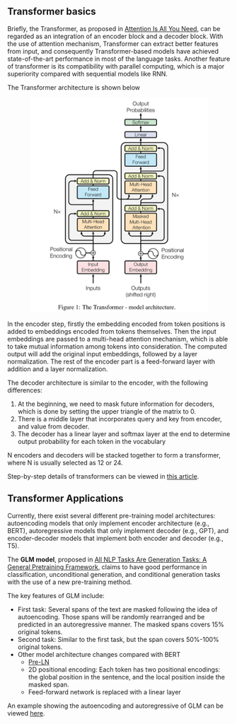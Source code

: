 ## Transformer basics
Briefly, the Transformer, as proposed in [Attention Is All You Need](https://arxiv.org/abs/1706.03762),
can be regarded as an integration of an encoder block and a decoder block. With the use of attention mechanism,
Transformer can extract better features from input, and consequently Transformer-based models have achieved state-of-the-art
performance in most of the language tasks. Another feature of transformer is its compatibility with parallel computing, which is a major
superiority compared with sequential models like RNN.

The Transformer architecture is shown below

<div align=center><img src="img/transformer.png" width="400px"></div>

In the encoder step, firstly the embedding encoded from token positions is added to embeddings encoded from tokens themselves.
Then the input embeddings are passed to a multi-head attention mechanism, which is able to take mutual information among tokens into consideration.
The computed output will add the original input embeddings, followed by a layer normalization.
The rest of the encoder part is a feed-forward layer with addition and a layer normalization.

The decoder architecture is similar to the encoder, with the following differences:

1. At the beginning, we need to mask future information for decoders, which is done by setting the upper triangle of the matrix to 0.
2. There is a middle layer that incorporates query and key from encoder, and value from decoder.
3. The decoder has a linear layer and softmax layer at the end to determine output probability for each token in the vocabulary

N encoders and decoders will be stacked together to form a transformer, where N is usually selected as 12 or 24.

Step-by-step details of transformers can be viewed in [this article](https://towardsdatascience.com/illustrated-guide-to-transformers-step-by-step-explanation-f74876522bc0).

## Transformer Applications

Currently, there exist several different pre-training model architectures: autoencoding models that only implement encoder architecture (e.g., BERT),
autoregressive models that only implement decoder (e.g., GPT), and encoder-decoder models that implement both encoder and decoder (e.g., T5).

The **GLM model**, proposed in [All NLP Tasks Are Generation Tasks: A General Pretraining Framework](https://arxiv.org/abs/2103.10360),
claims to have good performance in classification, unconditional generation, and conditional generation tasks with the use of a new pre-training method.

The key features of GLM include:

- First task: Several spans of the text are masked following the idea of autoencoding. Those spans will be randomly rearranged and be predicted in an autoregressive manner. The masked spans covers 15% original tokens.
- Second task: Similar to the first task, but the span covers 50%-100% original tokens.
- Other model architecture changes compared with BERT
  - [Pre-LN](http://proceedings.mlr.press/v119/xiong20b.html)
  - 2D positional encoding: Each token has two positional encodings: the global position in the sentence, and the local position inside the masked span.
  - Feed-forward network is replaced with a linear layer

An example showing the autoencoding and autoregressive of GLM can be viewed [here](APPENDIX_GLM_IO.md).


